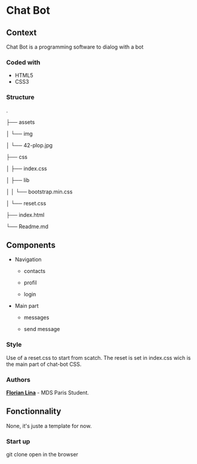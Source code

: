 # Chat Bot

## Context

Chat Bot is a programming software to dialog with a bot

### Coded with

* HTML5
* CSS3

### Structure

.

├── assets

│ └── img

│ └── 42-plop.jpg

├── css

│ ├── index.css

│ ├── lib

│ │ └── bootstrap.min.css

│ └── reset.css

├── index.html

└── Readme.md


## Components

* Navigation

	* contacts

	* profil

	* login

* Main part

	* messages

	* send message

### Style
Use of a reset.css to start from scatch.
The reset is set in index.css wich is the main part of chat-bot CSS.

### Authors
[**Florian Lina**](https://github.com/Jilow42) - MDS Paris Student.

## Fonctionnality

None, it's juste a template for now.

### Start up

git clone
open in the browser

